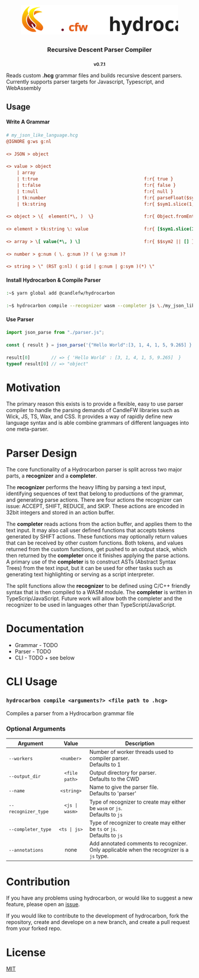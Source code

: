 <h1 align=center>
    <img src="./flavor/cfw-flame-w-lib.svg" type="text/svg" rel="svg" height=80>
</h1>

<h3 align=center>Recursive Descent Parser Compiler</h3>

<p align=center> <sub><b>v0.7.1</b></sub> </p>


Reads custom **.hcg** grammar files and builds recursive descent parsers. Currently supports parser targets for Javascript, Typescript, and WebAssembly

## Usage

#### Write A Grammar

```ini
# my_json_like_language.hcg
@IGNORE g:ws g:nl

<> JSON > object                                   

<> value > object
    | array
    | t:true                                        f:r{ true }
    | t:false                                       f:r{ false }
    | t:null                                        f:r{ null }
    | tk:number                                     f:r{ parseFloat($sym1) }
    | tk:string                                     f:r{ $sym1.slice(1,-1) }

<> object > \{  element(*\, )  \}                   f:r{ Object.fromEntries($$sym2 || [])  }

<> element > tk:string \: value                     f:r{ [$sym1.slice(1,-1), $sym3] }

<> array > \[ value(*\, ) \]                        f:r{ $$sym2 || [] }

<> number > g:num ( \. g:num )? ( \e g:num )?

<> string > \" (RST g:nl) ( g:id | g:num | g:sym )(*) \"
```


#### Install Hydrocarbon & Compile Parser
```bash
:~$ yarn global add @candlefw/hydrocarbon

:~$ hydrocarbon compile --recognizer wasm --completer js \./my_json_like_language.hcg
```

#### Use Parser

```js
import json_parse from "./parser.js";

const { result } = json_parse('{"Hello World":[3, 1, 4, 1, 5, 9.265] }');

result[0]        // => { 'Hello World' : [3, 1, 4, 1, 5, 9.265]  }
typeof result[0] // => "object"

```

# Motivation

The primary reason this exists is to provide a flexible, easy to use parser compiler to handle the parsing demands of CandleFW libraries such as Wick, JS, TS, Wax, and CSS. It provides a way of rapidly define new language syntax and is able combine grammars of different languages into one meta-parser. 

# Parser Design

The core functionality of a Hydrocarbon parser is split across two major parts, a **recognizer** and a **completer**. 

The **recognizer** performs the heavy lifting by parsing a text input, identifying sequences of text that belong to productions of the grammar, and generating parse actions. There are four actions the recognizer can issue: ACCEPT, SHIFT, REDUCE, and SKIP. These actions are encoded in 32bit integers and stored in an action buffer. 

The **completer** reads actions from the action buffer, and applies them to the text input. It may also call user defined functions that accepts tokens generated by SHIFT actions. These functions may optionally return values that can be received by other custom functions. Both tokens, and values returned from the custom functions, get pushed to an output stack, which then returned by the **completer** once it finishes applying the parse actions. A primary use of the **completer** is to construct ASTs (Abstract Syntax Trees) from the text input, but it can be used for other tasks such as generating text highlighting or serving as a script interpreter.

The split functions allow the **recognizer** to be defined using C/C++ friendly syntax that is then compiled to a WASM module. The **completer** is written in TypeScrip/JavaScript. Future work will allow both the completer and the recognizer to be used in  languages other than TypeScript/JavaScript.

# Documentation

- Grammar - TODO
- Parser - TODO
- CLI - TODO + see below

# CLI Usage

### ``hydrocarbon compile <arguments?> <file path to .hcg>``

Compiles a parser from a Hydrocarbon grammar file

### Optional Arguments
| Argument | Value | Description |
|--|:--:|--|
| `--workers` |  `<number>`| Number of worker threads used to compiler parser. <br> Defaults to 1|
| `--output_dir` |  `<file path>`| Output directory for parser.<br> Defaults to the CWD|
| `--name` |  `<string>`| Name to give the parser file.<br> Defaults to 'parser'|
| `--recognizer_type` |  `<js \| wasm>`| Type of recognizer to create may either be `wasm` or `js`.<br> Defaults to `js`|
| `--completer_type` |  `<ts \| js>`| Type of recognizer to create may either be `ts` or `js`.<br> Defaults to `js`|
| `--annotations` | none | Add annotated comments to recognizer.<br> Only applicable when the recognizer is a `js` type.|

# Contribution

If you have any problems using hydrocarbon, or would like to suggest a new feature, please open an [issue](https://github.com/CandleFW/hydrocarbon/issues).

If you would like to contribute to the development of hydrocarbon, fork the repository, create and develope on a new branch, and create a pull request from your forked repo.

# License

[MIT](./LICENSE)

